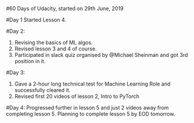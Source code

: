#60 Days of Udacity, started on 29th June, 2019

#Day 1
Started Lesson 4.

#Day 2:
1. Revising the basics of ML algos. 
2. Revised lesson 3 and 4 of course. 
3. Participated in slack quiz organised by @Michael Sheinman and got 3rd position in it.

#Day 3:
1. Gave a 2-hour long technical test for Machine Learning Role and successfully cleared it.
2. Revised first 20 videos of lesson 2, Intro to PyTorch

#Day 4:
Progressed further in lesson 5 and just 2 videos away from completing lesson 5.
Planning to complete lesson 5 by EOD tomorrow.
